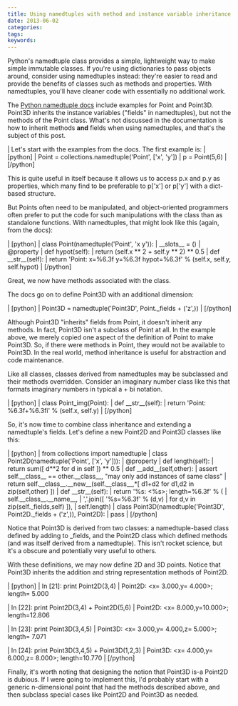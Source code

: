 ```yaml
---
title: Using namedtuples with method and instance variable inheritance
date: 2013-06-02
categories:
tags:
keywords:
---
```


Python's namedtuple class provides a simple, lightweight way to make
simple immutable classes. If you're using dictionaries to pass objects
around, consider using namedtuples instead: they're easier to read and
provide the benefits of classes such as methods and properties. With
namedtuples, you'll have cleaner code with essentially no additional
work.

The [Python namedtuple
docs](http://docs.python.org/2/library/collections.html#collections.namedtuple) include
examples for Point and Point3D. Point3D inherits the instance variables
("fields" in namedtuples), but not the methods of the Point class.
What's not discussed in the documentation is how to inherit methods
**and** fields when using namedtuples, and that's the subject of this
post.

| Let's start with the examples from the docs. The first example is:
| \[python\]
| Point = collections.namedtuple('Point', \['x', 'y'\])
| p = Point(5,6)
| \[/python\]

This is quite useful in itself because it allows us to access p.x and
p.y as properties, which many find to be preferable to p\['x'\] or
p\['y'\] with a dict-based structure.

But Points often need to be manipulated, and object-oriented programmers
often prefer to put the code for such manipulations with the class than
as standalone functions. With namedtuples, that might look like this
(again, from the docs):

| \[python\]
| class Point(namedtuple('Point', 'x y')):
| \_\_slots\_\_ = ()
| @property
| def hypot(self):
| return (self.x \*\* 2 + self.y \*\* 2) \*\* 0.5
| def \_\_str\_\_(self):
| return 'Point: x=%6.3f y=%6.3f hypot=%6.3f' % (self.x, self.y,
  self.hypot)
| \[/python\]

Great, we now have methods associated with the class.

The docs go on to define Point3D with an additional dimension:

| \[python\]
| Point3D = namedtuple('Point3D', Point.\_fields + ('z',))
| \[/python\]

Although Point3D "inherits" fields from Point, it doesn't inherit any
methods. In fact, Point3D isn't a subclass of Point at all. In the
example above, we merely copied one aspect of the definition of Point to
make Point3D. So, if there were methods in Point, they would not be
available to Point3D. In the real world, method inheritance is useful
for abstraction and code maintenance.

Like all classes, classes derived from namedtuples may be subclassed and
their methods overridden. Consider an imaginary number class like this
that formats imaginary numbers in typical a + bi notation.

| \[python\]
| class Point\_img(Point):
| def \_\_str\_\_(self):
| return 'Point: %6.3f+%6.3fi' % (self.x, self.y)
| \[/python\]

So, it's now time to combine class inheritance and extending a
namedtuple's fields. Let's define a new Point2D and Point3D classes like
this:

| \[python\]
| from collections import namedtuple
| class Point2D(namedtuple('Point', \['x', 'y'\])):
| @property
| def length(self):
| return sum(\[ d\*\*2 for d in self \]) \*\* 0.5
| def \_\_add\_\_(self,other):
| assert self.\_\_class\_\_ == other.\_\_class\_\_, "may only add
  instances of same class"
| return self.\_\_class\_\_.\_\_new\_\_(self.\_\_class\_\_,\*\[ d1+d2
  for d1,d2 in zip(self,other) \])
| def \_\_str\_\_(self):
| return '%s: &lt;%s&gt;; length=%6.3f' % (
| self.\_\_class\_\_.\_\_name\_\_,
| ','.join(\[ '%s=%6.3f' % (d,v)
| for d,v in zip(self.\_fields,self) \]),
| self.length)
| class Point3D(namedtuple('Point3D', Point2D.\_fields + ('z',)),
  Point2D):
| pass
| \[/python\]

Notice that Point3D is derived from two classes: a namedtuple-based
class defined by adding to \_fields, and the Point2D class which defined
methods (and was itself derived from a namedtuple). This isn't rocket
science, but it's a obscure and potentially very useful to others.

With these definitions, we may now define 2D and 3D points. Notice that
Point3D inherits the addition and string representation methods of
Point2D.

| \[python\]
| In \[21\]: print Point2D(3,4)
| Point2D: &lt;x= 3.000,y= 4.000&gt;; length= 5.000

| In \[22\]: print Point2D(3,4) + Point2D(5,6)
| Point2D: &lt;x= 8.000,y=10.000&gt;; length=12.806

| In \[23\]: print Point3D(3,4,5)
| Point3D: &lt;x= 3.000,y= 4.000,z= 5.000&gt;; length= 7.071

| In \[24\]: print Point3D(3,4,5) + Point3D(1,2,3)
| Point3D: &lt;x= 4.000,y= 6.000,z= 8.000&gt;; length=10.770
| \[/python\]

Finally, it's worth noting that designing the notion that Point3D is-a
Point2D is dubious. If I were going to implement this, I'd probably
start with a generic n-dimensional point that had the methods described
above, and then subclass special cases like Point2D and Point3D as
needed.

